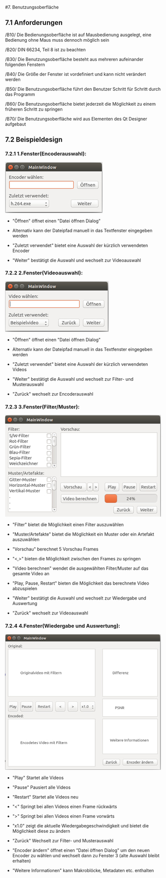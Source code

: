 #7. Benutzungsoberfläche

## 7.1 Anforderungen

/B10/ Die Bedienungsoberfläche ist auf Mausbedienung ausgelegt, eine Bedienung ohne Maus muss dennoch möglich sein

/B20/ DIN 66234, Teil 8 ist zu beachten

/B30/ Die Benutzungsoberfläche besteht aus mehreren aufeinander folgenden Fenstern

/B40/ Die Größe der Fenster ist vordefiniert und kann nicht verändert werden

/B50/ Die Benutzungsoberfläche führt den Benutzer Schritt für Schritt durch das Programm

/B60/ Die Benutzungsoberfläche bietet jederzeit die Möglichkeit zu einem früheren Schritt zu springen

/B70/ Die Benutzungsoberfläche wird aus Elementen des Qt Designer aufgebaut 


## 7.2 Beispieldesign


### 7.2.1 1.Fenster(Encoderauswahl):
![Encoderauswahlfenster](GUI_Entwurf_1/GUI_1.png)

* "Öffnen" öffnet einen "Datei öffnen Dialog"

* Alternativ kann der Dateipfad manuell in das Textfenster eingegeben werden

* "Zuletzt verwendet" bietet eine Auswahl der kürzlich verwendeten Encoder

* "Weiter" bestätigt die Auswahl und wechselt zur Videoauswahl


### 7.2.2 2.Fenster(Videoauswahl):
![Videoauswahlfenster](GUI_Entwurf_1/GUI_2.png)

* "Öffnen" öffnet einen "Datei öffnen Dialog"

* Alternativ kann der Dateipfad manuell in das Textfenster eingegeben werden

* "Zuletzt verwendet" bietet eine Auswahl der kürzlich verwendeten Videos

* "Weiter" bestätigt die Auswahl und wechselt zur Filter- und Musterauswahl

* "Zurück" wechselt zur Encoderauswahl


### 7.2.3 3.Fenster(Filter/Muster):
![Filter/Muster](GUI_Entwurf_1/GUI_3.png)

* "Filter" bietet die Möglichkeit einen Filter auszuwählen

* "Muster/Artefakte" bietet die Möglichkeit ein Muster oder ein Artefakt auszuwählen

* "Vorschau" berechnet 5 Vorschau Frames

* "<,>" bieten die Möglichkeit zwischen den Frames zu springen

* "Video berechnen" wendet die ausgewählten Filter/Muster auf das gesamte Video an

* "Play, Pause, Restart" bieten die Möglichkeit das berechnete Video abzuspielen

* "Weiter" bestätigt die Auswahl und wechselt zur Wiedergabe und Auswertung

* "Zurück" wechselt zur Videoauswahl


### 7.2.4 4.Fenster(Wiedergabe und Auswertung):
![Wiedergabe und Auswertung](GUI_Entwurf_1/GUI_4.png)

* "Play" Startet alle Videos

* "Pause" Pausiert alle Videos

* "Restart" Startet alle Videos neu

* "<" Springt bei allen Videos einen Frame rückwärts

* ">" Springt bei allen Videos einen Frame vorwärts

* "x1.0" zeigt die aktuelle Wiedergabegeschwindigkeit und bietet die Möglichkeit diese zu ändern

* "Zurück" Wechselt zur Filter- und Musterauswahl

* "Encoder ändern" öffnet einen "Datei öffnen Dialog" um den neuen Encoder zu wählen und wechselt dann zu Fenster 3 (alte Auswahl bleibt erhalten)

* "Weitere Informationen" kann Makroblöcke, Metadaten etc. enthalten

